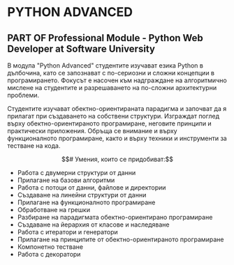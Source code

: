 # PYTHON ADVANCED 
## PART OF Professional Module - Python Web Developer at Software University

В модула "Python Advanced" студентите изучават езика Python в дълбочина, като се запознават с по-сериозни и сложни концепции в програмирането. Фокусът е насочен към надграждане на алгоритмично мислене на студентите и разрешаването на по-сложни архитектурни проблеми.

Студентите изучават обектно-ориентираната парадигма и започват да я прилагат при създаването на собствени структури. Изграждат поглед върху обектно-ориентираното програмиране, неговите принципи и практически приложения. Обръща се внимание и върху функционалното програмиране, както и върху техники и инструменти за тестване на кода.


$$# Умения, които се придобиват:$$

* Работа с двумерни структури от данни
* Прилагане на базови алгоритми
* Работа с потоци от данни, файлове и директории
* Създаване на линейни структури от данни
* Прилагане на функционалното програмиране
* Обработване на грешки
* Разбиране на парадигмата обектно-ориентирано програмиране
* Създаване на йерархия от класове и наследяване
* Работа с итератори и генератори
* Прилагане на принципите от обектно-ориентираното програмиране
* Компонетно тестване
* Работа с декоратори
